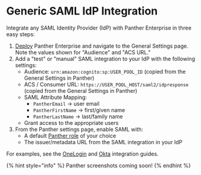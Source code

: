 # Generic SAML IdP Integration
Integrate any SAML Identity Provider (IdP) with Panther Enterprise in three easy steps:

1. [Deploy](../../quick-start.md) Panther Enterprise and navigate to the General Settings page. Note the values shown for "Audience" and "ACS URL."
2. Add a "test" or "manual" SAML integration to your IdP with the following settings:
    * Audience: `urn:amazon:cognito:sp:USER_POOL_ID` (copied from the General Settings in Panther)
    * ACS / Consumer URL: `https://USER_POOL_HOST/saml2/idpresponse` (copied from the General Settings in Panther)
    * SAML Attribute Mapping:
        * `PantherEmail` -> user email
        * `PantherFirstName` -> first/given name
        * `PantherLastName` -> last/family name
    * Grant access to the appropriate users
3. From the Panther settings page, enable SAML with:
    * A default [Panther role](../rbac.md) of your choice
    * The issuer/metadata URL from the SAML integration in your IdP

For examples, see the [OneLogin](onelogin.md) and [Okta](okta.md) integration guides.

{% hint style="info" %}
Panther screenshots coming soon!
{% endhint %}
